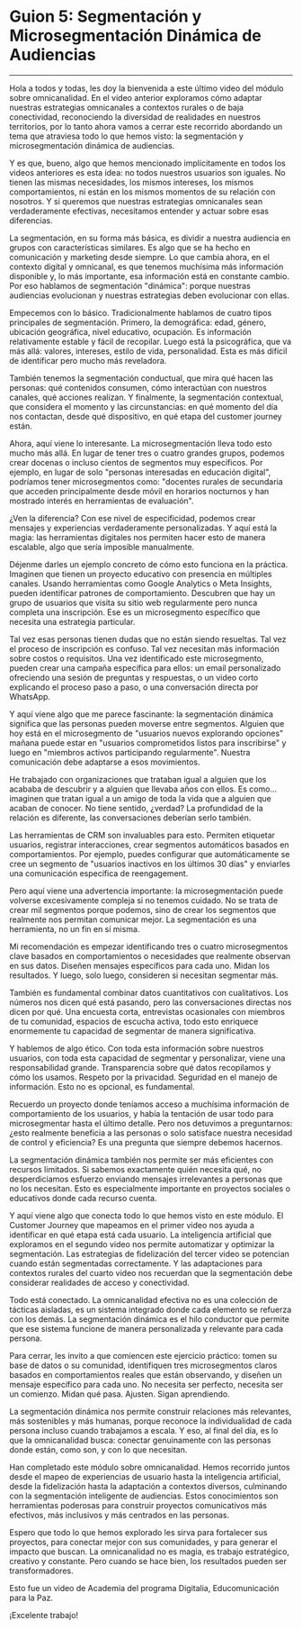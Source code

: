 # Guion 5: Segmentación y Microsegmentación Dinámica de Audiencias

---

Hola a todos y todas, les doy la bienvenida a este último video del módulo sobre omnicanalidad. En el video anterior exploramos cómo adaptar nuestras estrategias omnicanales a contextos rurales o de baja conectividad, reconociendo la diversidad de realidades en nuestros territorios, por lo tanto ahora vamos a cerrar este recorrido abordando un tema que atraviesa todo lo que hemos visto: la segmentación y microsegmentación dinámica de audiencias.

Y es que, bueno, algo que hemos mencionado implícitamente en todos los videos anteriores es esta idea: no todos nuestros usuarios son iguales. No tienen las mismas necesidades, los mismos intereses, los mismos comportamientos, ni están en los mismos momentos de su relación con nosotros. Y si queremos que nuestras estrategias omnicanales sean verdaderamente efectivas, necesitamos entender y actuar sobre esas diferencias.

La segmentación, en su forma más básica, es dividir a nuestra audiencia en grupos con características similares. Es algo que se ha hecho en comunicación y marketing desde siempre. Lo que cambia ahora, en el contexto digital y omnicanal, es que tenemos muchísima más información disponible y, lo más importante, esa información está en constante cambio. Por eso hablamos de segmentación "dinámica": porque nuestras audiencias evolucionan y nuestras estrategias deben evolucionar con ellas.

Empecemos con lo básico. Tradicionalmente hablamos de cuatro tipos principales de segmentación. Primero, la demográfica: edad, género, ubicación geográfica, nivel educativo, ocupación. Es información relativamente estable y fácil de recopilar. Luego está la psicográfica, que va más allá: valores, intereses, estilo de vida, personalidad. Esta es más difícil de identificar pero mucho más reveladora.

También tenemos la segmentación conductual, que mira qué hacen las personas: qué contenidos consumen, cómo interactúan con nuestros canales, qué acciones realizan. Y finalmente, la segmentación contextual, que considera el momento y las circunstancias: en qué momento del día nos contactan, desde qué dispositivo, en qué etapa del customer journey están.

Ahora, aquí viene lo interesante. La microsegmentación lleva todo esto mucho más allá. En lugar de tener tres o cuatro grandes grupos, podemos crear docenas o incluso cientos de segmentos muy específicos. Por ejemplo, en lugar de solo "personas interesadas en educación digital", podríamos tener microsegmentos como: "docentes rurales de secundaria que acceden principalmente desde móvil en horarios nocturnos y han mostrado interés en herramientas de evaluación".

¿Ven la diferencia? Con ese nivel de especificidad, podemos crear mensajes y experiencias verdaderamente personalizadas. Y aquí está la magia: las herramientas digitales nos permiten hacer esto de manera escalable, algo que sería imposible manualmente.

Déjenme darles un ejemplo concreto de cómo esto funciona en la práctica. Imaginen que tienen un proyecto educativo con presencia en múltiples canales. Usando herramientas como Google Analytics o Meta Insights, pueden identificar patrones de comportamiento. Descubren que hay un grupo de usuarios que visita su sitio web regularmente pero nunca completa una inscripción. Ese es un microsegmento específico que necesita una estrategia particular.

Tal vez esas personas tienen dudas que no están siendo resueltas. Tal vez el proceso de inscripción es confuso. Tal vez necesitan más información sobre costos o requisitos. Una vez identificado este microsegmento, pueden crear una campaña específica para ellos: un email personalizado ofreciendo una sesión de preguntas y respuestas, o un video corto explicando el proceso paso a paso, o una conversación directa por WhatsApp.

Y aquí viene algo que me parece fascinante: la segmentación dinámica significa que las personas pueden moverse entre segmentos. Alguien que hoy está en el microsegmento de "usuarios nuevos explorando opciones" mañana puede estar en "usuarios comprometidos listos para inscribirse" y luego en "miembros activos participando regularmente". Nuestra comunicación debe adaptarse a esos movimientos.

He trabajado con organizaciones que trataban igual a alguien que los acababa de descubrir y a alguien que llevaba años con ellos. Es como... imaginen que tratan igual a un amigo de toda la vida que a alguien que acaban de conocer. No tiene sentido, ¿verdad? La profundidad de la relación es diferente, las conversaciones deberían serlo también.

Las herramientas de CRM son invaluables para esto. Permiten etiquetar usuarios, registrar interacciones, crear segmentos automáticos basados en comportamientos. Por ejemplo, puedes configurar que automáticamente se cree un segmento de "usuarios inactivos en los últimos 30 días" y enviarles una comunicación específica de reengagement.

Pero aquí viene una advertencia importante: la microsegmentación puede volverse excesivamente compleja si no tenemos cuidado. No se trata de crear mil segmentos porque podemos, sino de crear los segmentos que realmente nos permitan comunicar mejor. La segmentación es una herramienta, no un fin en sí misma.

Mi recomendación es empezar identificando tres o cuatro microsegmentos clave basados en comportamientos o necesidades que realmente observan en sus datos. Diseñen mensajes específicos para cada uno. Midan los resultados. Y luego, solo luego, consideren si necesitan segmentar más.

También es fundamental combinar datos cuantitativos con cualitativos. Los números nos dicen qué está pasando, pero las conversaciones directas nos dicen por qué. Una encuesta corta, entrevistas ocasionales con miembros de tu comunidad, espacios de escucha activa, todo esto enriquece enormemente tu capacidad de segmentar de manera significativa.

Y hablemos de algo ético. Con toda esta información sobre nuestros usuarios, con toda esta capacidad de segmentar y personalizar, viene una responsabilidad grande. Transparencia sobre qué datos recopilamos y cómo los usamos. Respeto por la privacidad. Seguridad en el manejo de información. Esto no es opcional, es fundamental.

Recuerdo un proyecto donde teníamos acceso a muchísima información de comportamiento de los usuarios, y había la tentación de usar todo para microsegmentar hasta el último detalle. Pero nos detuvimos a preguntarnos: ¿esto realmente beneficia a las personas o solo satisface nuestra necesidad de control y eficiencia? Es una pregunta que siempre debemos hacernos.

La segmentación dinámica también nos permite ser más eficientes con recursos limitados. Si sabemos exactamente quién necesita qué, no desperdiciamos esfuerzo enviando mensajes irrelevantes a personas que no los necesitan. Esto es especialmente importante en proyectos sociales o educativos donde cada recurso cuenta.

Y aquí viene algo que conecta todo lo que hemos visto en este módulo. El Customer Journey que mapeamos en el primer video nos ayuda a identificar en qué etapa está cada usuario. La inteligencia artificial que exploramos en el segundo video nos permite automatizar y optimizar la segmentación. Las estrategias de fidelización del tercer video se potencian cuando están segmentadas correctamente. Y las adaptaciones para contextos rurales del cuarto video nos recuerdan que la segmentación debe considerar realidades de acceso y conectividad.

Todo está conectado. La omnicanalidad efectiva no es una colección de tácticas aisladas, es un sistema integrado donde cada elemento se refuerza con los demás. La segmentación dinámica es el hilo conductor que permite que ese sistema funcione de manera personalizada y relevante para cada persona.

Para cerrar, les invito a que comiencen este ejercicio práctico: tomen su base de datos o su comunidad, identifiquen tres microsegmentos claros basados en comportamientos reales que están observando, y diseñen un mensaje específico para cada uno. No necesita ser perfecto, necesita ser un comienzo. Midan qué pasa. Ajusten. Sigan aprendiendo.

La segmentación dinámica nos permite construir relaciones más relevantes, más sostenibles y más humanas, porque reconoce la individualidad de cada persona incluso cuando trabajamos a escala. Y eso, al final del día, es lo que la omnicanalidad busca: conectar genuinamente con las personas donde están, como son, y con lo que necesitan.

Han completado este módulo sobre omnicanalidad. Hemos recorrido juntos desde el mapeo de experiencias de usuario hasta la inteligencia artificial, desde la fidelización hasta la adaptación a contextos diversos, culminando con la segmentación inteligente de audiencias. Estos conocimientos son herramientas poderosas para construir proyectos comunicativos más efectivos, más inclusivos y más centrados en las personas.

Espero que todo lo que hemos explorado les sirva para fortalecer sus proyectos, para conectar mejor con sus comunidades, y para generar el impacto que buscan. La omnicanalidad no es magia, es trabajo estratégico, creativo y constante. Pero cuando se hace bien, los resultados pueden ser transformadores.

Esto fue un video de Academia del programa Digitalia, Educomunicación para la Paz.

¡Excelente trabajo!

